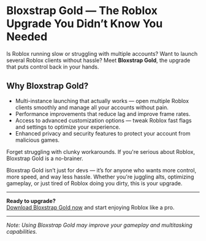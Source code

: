 # Bloxstrap Gold — The Roblox Upgrade You Didn’t Know You Needed

Is Roblox running slow or struggling with multiple accounts? Want to launch several Roblox clients without hassle? Meet **Bloxstrap Gold**, the upgrade that puts control back in your hands.

## Why Bloxstrap Gold?

- Multi-instance launching that actually works — open multiple Roblox clients smoothly and manage all your accounts without pain.  
- Performance improvements that reduce lag and improve frame rates.  
- Access to advanced customization options — tweak Roblox fast flags and settings to optimize your experience.  
- Enhanced privacy and security features to protect your account from malicious games.  

Forget struggling with clunky workarounds. If you're serious about Roblox, Bloxstrap Gold is a no-brainer.

Bloxstrap Gold isn’t just for devs — it’s for anyone who wants more control, more speed, and way less hassle. Whether you're juggling alts, optimizing gameplay, or just tired of Roblox doing you dirty, this is your upgrade.

---

**Ready to upgrade?**  
[Download Bloxstrap Gold now](https://github.com/bloxstraplabs/bloxstrap) and start enjoying Roblox like a pro.

---

*Note: Using Bloxstrap Gold may improve your gameplay and multitasking capabilities.*

